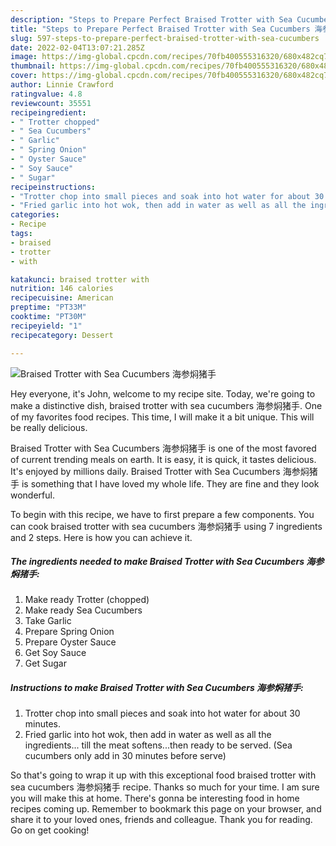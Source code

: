 ```yaml
---
description: "Steps to Prepare Perfect Braised Trotter with Sea Cucumbers 海参焖猪手"
title: "Steps to Prepare Perfect Braised Trotter with Sea Cucumbers 海参焖猪手"
slug: 597-steps-to-prepare-perfect-braised-trotter-with-sea-cucumbers
date: 2022-02-04T13:07:21.285Z
image: https://img-global.cpcdn.com/recipes/70fb400555316320/680x482cq70/braised-trotter-with-sea-cucumbers-海参焖猪手-recipe-main-photo.jpg
thumbnail: https://img-global.cpcdn.com/recipes/70fb400555316320/680x482cq70/braised-trotter-with-sea-cucumbers-海参焖猪手-recipe-main-photo.jpg
cover: https://img-global.cpcdn.com/recipes/70fb400555316320/680x482cq70/braised-trotter-with-sea-cucumbers-海参焖猪手-recipe-main-photo.jpg
author: Linnie Crawford
ratingvalue: 4.8
reviewcount: 35551
recipeingredient:
- " Trotter chopped"
- " Sea Cucumbers"
- " Garlic"
- " Spring Onion"
- " Oyster Sauce"
- " Soy Sauce"
- " Sugar"
recipeinstructions:
- "Trotter chop into small pieces and soak into hot water for about 30 minutes."
- "Fried garlic into hot wok, then add in water as well as all the ingredients... till the meat softens...then ready to be served. (Sea cucumbers only add in 30 minutes before serve)"
categories:
- Recipe
tags:
- braised
- trotter
- with

katakunci: braised trotter with 
nutrition: 146 calories
recipecuisine: American
preptime: "PT33M"
cooktime: "PT30M"
recipeyield: "1"
recipecategory: Dessert

---
```



![Braised Trotter with Sea Cucumbers 海参焖猪手](https://img-global.cpcdn.com/recipes/70fb400555316320/680x482cq70/braised-trotter-with-sea-cucumbers-海参焖猪手-recipe-main-photo.jpg)

Hey everyone, it's John, welcome to my recipe site. Today, we're going to make a distinctive dish, braised trotter with sea cucumbers 海参焖猪手. One of my favorites food recipes. This time, I will make it a bit unique. This will be really delicious.

Braised Trotter with Sea Cucumbers 海参焖猪手 is one of the most favored of current trending meals on earth. It is easy, it is quick, it tastes delicious. It's enjoyed by millions daily. Braised Trotter with Sea Cucumbers 海参焖猪手 is something that I have loved my whole life. They are fine and they look wonderful.




To begin with this recipe, we have to first prepare a few components. You can cook braised trotter with sea cucumbers 海参焖猪手 using 7 ingredients and 2 steps. Here is how you can achieve it.

<!--inarticleads1-->

##### The ingredients needed to make Braised Trotter with Sea Cucumbers 海参焖猪手:

1. Make ready  Trotter (chopped)
1. Make ready  Sea Cucumbers
1. Take  Garlic
1. Prepare  Spring Onion
1. Prepare  Oyster Sauce
1. Get  Soy Sauce
1. Get  Sugar




<!--inarticleads2-->

##### Instructions to make Braised Trotter with Sea Cucumbers 海参焖猪手:

1. Trotter chop into small pieces and soak into hot water for about 30 minutes.
1. Fried garlic into hot wok, then add in water as well as all the ingredients... till the meat softens...then ready to be served. (Sea cucumbers only add in 30 minutes before serve)




So that's going to wrap it up with this exceptional food braised trotter with sea cucumbers 海参焖猪手 recipe. Thanks so much for your time. I am sure you will make this at home. There's gonna be interesting food in home recipes coming up. Remember to bookmark this page on your browser, and share it to your loved ones, friends and colleague. Thank you for reading. Go on get cooking!
